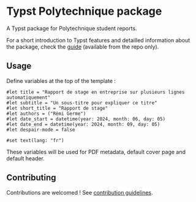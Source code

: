 # Typst Polytechnique package

A Typst package for Polytechnique student reports.

For a short introduction to Typst features and detailled information about the package, check the  [guide](https://github.com/remigerme/typst-polytechnique/blob/main/guide.pdf) (available from the repo only).

## Usage

Define variables at the top of the template :

```typc
#let title = "Rapport de stage en entreprise sur plusieurs lignes automatiquement"
#let subtitle = "Un sous-titre pour expliquer ce titre"
#let short_title = "Rapport de stage"
#let authors = ("Rémi Germe")
#let date_start = datetime(year: 2024, month: 06, day: 05)
#let date_end = datetime(year: 2024, month: 09, day: 05)
#let despair-mode = false

#set text(lang: "fr")
```

These variables will be used for PDF metadata, default cover page and default header.

## Contributing

Contributions are welcomed ! See [contribution guidelines](CONTRIBUTING.md).
